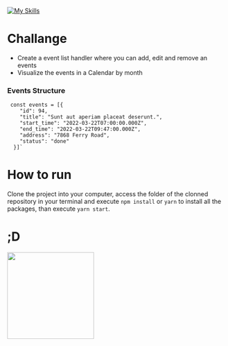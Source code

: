 [![My Skills](https://skills.thijs.gg/icons?i=react,redux,typescript,styledcomponents,css,html)](https://skills.thijs.gg)

# Challange

- Create a event list handler where you can add, edit and remove an events
- Visualize the events in a Calendar by month

### Events Structure

     const events = [{
        "id": 94,
        "title": "Sunt aut aperiam placeat deserunt.",
        "start_time": "2022-03-22T07:00:00.000Z",
        "end_time": "2022-03-22T09:47:00.000Z",
        "address": "7868 Ferry Road",
        "status": "done"
      }]`

# How to run

Clone the project into your computer, access the folder of the clonned repository in your terminal and execute `npm install` or `yarn` to install all the packages, than execute `yarn start`.

# ;D

<img width="200" src="https://media.giphy.com/media/aNqEFrYVnsS52/giphy.gif" />
